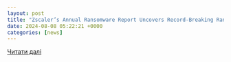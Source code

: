 ```yaml
---
layout: post
title: "Zscaler’s Annual Ransomware Report Uncovers Record-Breaking Ransom Payment of US$75 M – Brett Stone-Gross – BH24 #2 | SC Media"
date: 2024-08-08 05:22:21 +0000
categories: [news]
---
```


[Читати далі](https://www.scmagazine.com/podcast-segment/13157-zscalers-annual-ransomware-report-uncovers-record-breaking-ransom-payment-of-us75-m-brett-stone-gross-bh24-2)
